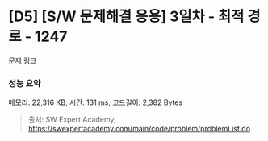 # [D5] [S/W 문제해결 응용] 3일차 - 최적 경로 - 1247 

[문제 링크](https://swexpertacademy.com/main/code/problem/problemDetail.do?contestProbId=AV15OZ4qAPICFAYD) 

### 성능 요약

메모리: 22,316 KB, 시간: 131 ms, 코드길이: 2,382 Bytes



> 출처: SW Expert Academy, https://swexpertacademy.com/main/code/problem/problemList.do